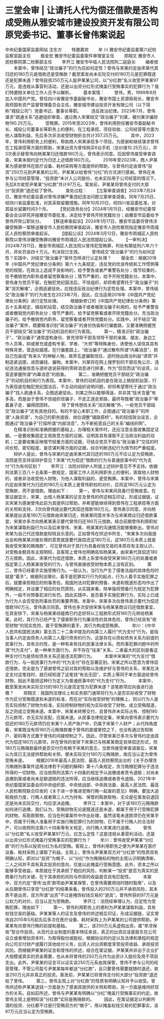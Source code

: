 # 三堂会审 | 让请托人代为偿还借款是否构成受贿从雅安城市建设投资开发有限公司原党委书记、董事长曾伟案说起

中央纪委国家监委网站 沈东方
　　特邀嘉宾
　　牟 川 雅安市纪委监委第六纪检监察室副主任
　　鄢金宏 雅安市纪委监委案件审理室主任
　　郑翔文 雅安市人民检察院第二检察部主任
　　李开江 雅安市中级人民法院刑二庭庭长
　　编者按
　　本案中，曾伟结交“政治骗子”的行为应如何定性？曾伟与宋某约定由宋某代其归还的180万元是借款还是受贿款？截至案发尚未实际交付的180万元是犯罪既遂还是犯罪未遂？曾伟投资250万元入股尹某某公司，以“分红款”名义收受尹某某97万元，是违规从事营利活动，还是以出资分红形式掩盖行受贿事实的犯罪行为？我们特邀相关单位工作人员予以解析。
　　基本案情：
　　曾伟，男，1999年8月加入中国共产党。曾任四川省雅安市委副秘书长，雅安市国土资源局局长，雅安市政府国有资产监督管理委员会主任，雅安城市建设投资开发有限公司（以下简称“城投公司”）党委书记、董事长等职。
　　违反政治纪律。2023年7月，曾伟谋求“疏通关系”逃避组织审查，通过商人宋某结交“政治骗子”刘某，被刘某诈骗财物190.25万元。
　　受贿罪。2015年至2023年，曾伟利用担任雅安市委副秘书长、城投公司董事长等职务上的便利，在工程承揽、项目验收、公司经营等方面为他人谋取利益，先后多次非法收受财物折合共计357.25万元。
　　其中，2023年，曾伟利用职务上的便利，帮助商人宋某承揽多个项目。为感谢和继续谋求曾伟在工程承揽等方面的帮助，宋某出资为曾伟购买6台手机（总价值10.25万元），并3次表示替曾伟向杨某某归还借款180万元，曾伟表示同意。后因曾伟接受审查调查，宋某未按约定代为归还上述借款180万元。
　　2016年至2023年，商人尹某某为感谢曾伟在医疗设备、耗材采购等方面提供的帮助，与曾伟约定由曾伟“投资”250万元到尹某某的公司，尹某某以给曾伟“分红”的方式进行感谢。曾伟在未参与公司经营管理，“投资款”未计入公司股份，也未实际用于公司经营的情况下，先后8次收受尹某某“分红款”共计97万元。案发前，尹某某将曾伟支付的大部分“投资款”退还给了曾伟。
　　查处过程：
　　【立案审查调查】2023年7月24日，雅安市纪委监委对曾伟涉嫌严重违纪违法问题立案审查调查。同年7月25日，经四川省监委批准，对其采取留置措施。同年10月20日，经四川省监委批准，对其延长留置时间3个月。
　　【党纪政务处分】2024年1月15日，经雅安市纪委常委会会议研究并报雅安市委批准，决定给予曾伟开除党籍处分；由雅安市监委给予曾伟开除公职处分。
　　【移送审查起诉】2024年1月17日，雅安市监委将曾伟涉嫌受贿罪一案移送雅安市人民检察院审查起诉，雅安市人民检察院指定雅安市雨城区人民检察院审查起诉。
　　【提起公诉】2024年3月12日，雅安市雨城区人民检察院以曾伟涉嫌受贿罪向雅安市雨城区人民法院提起公诉。
　　【一审判决】2024年7月11日，雅安市雨城区人民法院以曾伟犯受贿罪，判处有期徒刑六年六个月，并处罚金四十万元。判决现已生效。
　　曾伟结交“政治骗子”的行为如何定性？实践中，对结交“政治骗子”案件怎样进行认定处理？
　　鄢金宏：根据2018年《中国共产党纪律处分条例》第六十九条规定，违反党的优良传统和工作惯例等党的规矩，在政治上造成不良影响的，给予警告或者严重警告处分；情节较重的，给予撤销党内职务或者留党察看处分；情节严重的，给予开除党籍处分。本案中，曾伟身为党员干部，在触犯党纪国法后，不信组织，却将希望寄托于“政治骗子”刘某“消灾解难”，企图逃避惩处，应按违反政治纪律行为定性处理。本案中，曾伟结交“政治骗子”的行为发生在2023年7月，因此，应当适用2018年《中国共产党纪律处分条例》进行定性处理。
　　根据新修订的《中国共产党纪律处分条例》第五十五条规定，搞投机钻营，结交政治骗子或者被政治骗子利用的，给予严重警告或者撤销党内职务处分；情节严重的，给予留党察看或者开除党籍处分。充当政治骗子的，给予撤销党内职务、留党察看或者开除党籍处分。实践中，对于结交“政治骗子”案件，既要精准识别“政治骗子”的身份伪装和行骗套路，又要准确把握党员干部结交“政治骗子”的动机目的和行为表现。
　　第一，精准识别“政治骗子”。“政治骗子”通常虚构身份、冒充领导干部及领导干部的亲属、朋友、身边工作人员等，抑或冒充或虚构专家、学者、“大师”等特殊身份，诱使他人误信其具有特殊背景，营造权威感。在行骗套路上，“政治骗子”通过散布所谓“内幕消息”，把自己包装成“有来头”的神秘人物，故弄玄虚骗取信任，适时抛出政治利益“诱饵”并制造紧迫感，进而骗钱、骗物。本案中，刘某将在网上搜罗到的干部任免公示、违纪违法通报信息与道听途说获得的零碎消息进行拼凑，作为“侃侃而谈”的谈资，以营造掌握所谓“内幕消息”的假象。
　　第二，准确把握党员干部结交“政治骗子”的动机目的和行为表现。本案中，曾伟的动机目的是在政治上搞投机钻营，行为表现是在触犯党纪国法后，不主动向组织说明问题，却将希望寄托于通过“政治骗子”找人疏通关系，企图逃避惩处。刘某之所以能够得逞，并非其“技术含量”有多高，而是由于曾伟不信组织信骗子、不走正道走邪路，最终导致被“政治骗子”牵着鼻子走、骗得团团转。
　　除了曾伟想找关系“消灾解难”外，一些党员干部结交“政治骗子”还有其他目的。有的不安心本职工作，企图通过“政治骗子”的所谓“人脉资源”，为自己的职务提拔、岗位调整“铺路搭桥”。有的轻信政治谣言，企图通过“政治骗子”打探所谓“内部消息”，为不断拓宽自己的关系“编线织网”。
　　在精准识别和准确把握的基础上，办理相关案件时，还应注意全面收集固定证据。一是要收集固定主观故意方面的证据，证明其具有谋取不正当政治利益的动机；二是要收集反映情节轻重方面的证据，可结合党员干部与“政治骗子”交往的时间长短、密切程度、是否谋利等方面的证据，综合判断违纪行为情节的严重程度。
　　辩护人提出，曾伟与宋某约定由宋某代其归还的180万元不应认定为受贿款，法院是否支持该辩护意见？宋某“代为偿还”借款的行为与普通民事中的“代为支付”行为有何区别？
　　李开江：法院对辩护人所提上述辩护意见不予支持。依据刑法第三百八十五条第一款规定，国家工作人员利用职务上的便利，索取他人财物的，或者非法收受他人财物，为他人谋取利益的，是受贿罪。本案中，曾伟与宋某约定由宋某代为归还的180万元本质上是曾伟职权的对价，应将这180万元认定为受贿款，而不是借款。理由如下：
　　第一，曾伟与宋某间具备行受贿故意。在案证据显示，宋某、出借人杨某某的证言及曾伟的供述相互印证，形成证据链，证实宋某为感谢曾伟此前为其提供过帮助，并希望能继续得到曾伟在工程承揽等方面的关照和支持，3次向曾伟提出要代其偿还借款180万元。曾伟表示同意，并向杨某某提出该笔180万元借款由宋某归还，杨某某同意并多次与宋某商议归还借款事宜，宋某亦多次向杨某某表示要代曾伟归还180万元借款。结合前期曾伟利用职权为宋某谋取利益行为以及后来曾伟、宋某、杨某某的沟通情况能够推断出，曾伟对宋某为自己代还借款是知晓且乐意的。正如曾伟在供述中所言，“宋某多次向我提出会和杨某某对接处理的意思就是要代我偿还这180万元，这180万元本质上就是我收受宋某的贿赂款”，可见曾伟对于其行为具备权钱交易的本质存有主观认识，对受贿金额具有主观明知，且客观上曾伟也明确告知杨某某，由宋某代其偿还180万元借款。因此，宋某代为偿还借款，本质上系曾伟收受宋某180万元的处置或者指定第三人杨某某收受的行为，与曾伟直接收受财物本质上没有区别。
　　第二，曾伟已经着手实施受贿行为。一般认为，当行为产生了侵害法益的具体危险时就是“着手”。根据刑法理论，着手是犯罪实行行为的起点，行为人着手实施犯罪之后，就要承担相应的刑事责任。我国刑法对犯罪的预备、未遂和既遂形态均作出了明确规定，并设置了相应的处罚原则，从实践来看，除单独将预备行为规定为犯罪外，一般不对预备犯进行处罚。因此实践中，是否着手实施犯罪行为，实际上已成为行为人会否受到刑事处罚的重要界限。本案中，宋某多次向曾伟表示要代为偿还借款180万元，曾伟表示同意。曾伟也多次安排宋某与杨某某商议归还借款事宜，在其安排下，宋某与杨某某经磋商已约定好将以工程款形式将180万元转给杨某某。此时，其行为已经产生了侵害职务行为廉洁性的具体危险，曾伟已经具有“收受财物”的现实危险，属于受贿罪的着手，其行为构成受贿罪。
　　牟川：《中华人民共和国民法典》第五百二十二条中提及的向第三人履行“代为支付”行为，是指当事人约定由债务人向第三人履行债务的行为，这是存在以债权债务关系为前提的民事行为，具有合约性，是一种有来有往的民事法律关系。而刑事犯罪问题中的所谓“代为支付”，是一种单方面行为，并不存在“往来”关系，二者最大的区别是看这种支付行为是债权债务关系还是违法犯罪行为。
　　本案中宋某的“代为支付”借款行为，与一般民事行为中的“代为支付”存在显著区别。宋某之所以愿意为曾伟偿还借款，完全是为了感谢曾伟之前对其的帮助以及维护好与曾伟的关系，宋某在决定支付这笔钱时，就已经知道了这笔钱“有去无回”，实质上等同于单方面送给曾伟财物，因此不能把这种行为定义为普通民事中的“代为支付”行为。
　　本案中，截至案发尚未实际交付的180万元是否定性为犯罪未遂？该笔款项应向谁进行追缴？
　　郑翔文：我国刑法理论上和实务部门通常将行为人是否实际收受了财物作为区分受贿既遂和未遂的标准，而在对“实际收受财物”的理解上，则以行为人是否实际控制了财物为标准，实际控制财物的视为实际收受了财物，成立受贿既遂，反之则成立受贿未遂。本案中，宋某未转移交付，且曾伟并未实际占有、控制180万元款项，亦无实际支配，应属未遂。从民事法律规定看，宋某向曾伟表示要代为偿还的180万元款项仍在宋某个人资产账户中，仍属于宋某个人财产；从代持角度看，宋某既没有将180万元贿赂款置于曾伟的直接掌控之下，也没有通过告知账户、密码等方式置于曾伟的间接控制之下。因此，尽管宋某已多次与曾伟约定由其代为偿还180万元款项，并在曾伟的安排下宋某已与杨某某商定具体偿还形式，但180万元贿赂款最终是否交付仍有赖于宋某的意志，当曾伟接受审查调查后，宋某认为其已无法提供帮助和关照，便未实际交付180万元贿赂款，故应当认定为曾伟受贿未遂。
　　根据2016年最高人民法院、最高人民检察院出台的《关于办理贪污贿赂刑事案件适用法律若干问题的解释》第十八条规定，贪污贿赂犯罪分子违法所得的一切财物，应当依照刑法第六十四条的规定予以追缴或者责令退赔；对尚未追缴到案或者尚未足额退赔的违法所得，应当继续追缴或者责令退赔。2021年中央纪委国家监委会同中央组织部、中央统战部、中央政法委、最高人民法院、最高人民检察院联合印发的《关于进一步推进受贿行贿一起查的意见》明确，要加大追赃挽损力度，行贿人或者第三人代为持有、保管的赃款赃物，无论是在案发前退回还是尚未实际交付，均应坚决追缴。
　　李开江：本案中，对于该180万元贿赂款如何进行追缴，我们认为，受贿财物无论是既遂还是未遂，都属于用于行受贿犯罪的财物，系赃款赃物，应当在刑事案件中作出处理，虽然该笔未遂款项仍在宋某手中，但属于行贿人准备用于实施行贿犯罪行为的财物，已不属于行贿人的合法财产，可以依照刑法第六十四条等有关规定，向行贿人宋某进行追缴。
　　曾伟以“分红款”名义收受尹某某97万元，应怎么定性？这是违规从事营利活动，还是以出资分红形式掩盖行受贿事实的犯罪行为？
　　牟川：曾伟收受尹某某“分红款”的行为系以投资分红为名的受贿。客观上，曾伟利用职务之便为尹某某在医疗设备、耗材采购上谋取了利益。主观上，曾伟与尹某某双方对“分红款”的性质具有明确认知，即对以“投资”为幌子、以“分红”作为贿赂标的物的主观认识明确清晰，二人之间并不具有真实投资的意向，仅是以此掩盖行受贿意图。此外，资本之所以能够享受收益，本质就在于其承担了相应的风险，判断某一“投资”是否为真实的民商事行为的关键，在于其承担的风险与所获的收益是否具有匹配性。
　　本案中，双方约定“曾伟‘出资’款项由尹某某保管，在曾伟需要用钱时随时取用”，以及从后期曾伟只享受“分红款”的结果来看，曾伟投入的250万元并不承担风险，其本质不是出资，双方所谓“出资”不过是掩饰权钱交易的“道具”。曾伟所获的97万元是公权力的对价，应当认定为受贿款。
　　李开江：法院经审理认为，应定性为受贿犯罪，理由如下：
　　第一，曾伟利用职务上的便利为尹某某谋取利益，具有权钱交易的基础。尹某某等人的证言及曾伟的供述相互印证，形成证据链，证实曾伟自2015年5月起先后多次在医疗设备、耗材采购上为尹某某的公司提供帮助，尹某某有向曾伟行贿的前提和基础。
　　第二，该250万元系虚假出资，属“旱涝保收”型合作投资。从现代企业制度的基本特征来说，真正的出资应该是股东在公司设立或者增加资本时，为取得股份或股权，根据协议的约定以及法律和章程的规定向公司交付财产或履行其他给付义务，出资人对出资额度享受投资收益、承担投资风险。而根据尹某某的证言和曾伟的供述，结合在案证据，尹某某并非出于企业扩大规模或真实的资金需要，也从未将曾伟的250万元作为出资计入股份及用于项目支出。此外，尹某某的证言可以证实该250万元系由其保管，曾伟不参与公司的经营管理，不管公司盈亏尹某某每年都送“分红款”，且只要曾伟需要就随时退还，故该250万元并非真正的投资。案发前，尹某某已将曾伟支付的大部分“投资款”退还给了曾伟。
　　第三，曾伟主观上对“分红款”的性质有明确认知并予以收受。曾伟供述称尹某某送钱一方面是为了感谢其提供的关照和帮助，另一方面是维持好双方的关系。且如前所述，曾伟与尹某某有明确以“分红”掩盖行受贿事实的约定。故曾伟主观上是明知该“分红款”实际是贿赂款的。
　　因此，在案证据足以判断所谓的投资、分红都不过是行受贿双方的“幌子”，用以掩盖权钱交易的犯罪事实，该97万元应当认定为受贿款。